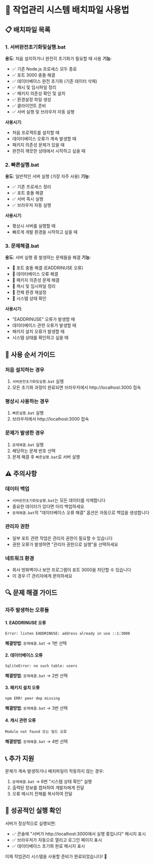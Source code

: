 # 🚀 작업관리 시스템 배치파일 사용법

## 📋 배치파일 목록

### 1. 서버완전초기화및실행.bat
**용도**: 처음 설치하거나 완전히 초기화가 필요할 때 사용
**기능**:
- ✅ 기존 Node.js 프로세스 모두 종료
- ✅ 포트 3000 충돌 해결
- ✅ 데이터베이스 완전 초기화 (기존 데이터 삭제)
- ✅ 캐시 및 임시파일 정리
- ✅ 패키지 의존성 확인 및 설치
- ✅ 환경설정 파일 생성
- ✅ 클라이언트 준비
- ✅ 서버 실행 및 브라우저 자동 실행

**사용시기**:
- 처음 프로젝트를 설치할 때
- 데이터베이스 오류가 계속 발생할 때
- 패키지 의존성 문제가 있을 때
- 완전히 깨끗한 상태에서 시작하고 싶을 때

### 2. 빠른실행.bat
**용도**: 일반적인 서버 실행 (가장 자주 사용)
**기능**:
- ✅ 기존 프로세스 정리
- ✅ 포트 충돌 해결
- ✅ 서버 즉시 실행
- ✅ 브라우저 자동 실행

**사용시기**:
- 평상시 서버를 실행할 때
- 빠르게 개발 환경을 시작하고 싶을 때

### 3. 문제해결.bat
**용도**: 서버 실행 중 발생하는 문제들을 해결
**기능**:
- 🔧 포트 충돌 해결 (EADDRINUSE 오류)
- 🔧 데이터베이스 오류 해결
- 🔧 패키지 의존성 문제 해결
- 🔧 캐시 및 임시파일 정리
- 🔧 전체 환경 재설정
- 🔧 시스템 상태 확인

**사용시기**:
- "EADDRINUSE" 오류가 발생할 때
- 데이터베이스 관련 오류가 발생할 때
- 패키지 설치 오류가 발생할 때
- 시스템 상태를 확인하고 싶을 때

## 🎯 사용 순서 가이드

### 처음 설치하는 경우
1. `서버완전초기화및실행.bat` 실행
2. 모든 초기화 과정이 완료되면 브라우저에서 http://localhost:3000 접속

### 평상시 사용하는 경우
1. `빠른실행.bat` 실행
2. 브라우저에서 http://localhost:3000 접속

### 문제가 발생한 경우
1. `문제해결.bat` 실행
2. 해당하는 문제 번호 선택
3. 문제 해결 후 `빠른실행.bat`로 서버 실행

## ⚠️ 주의사항

### 데이터 백업
- `서버완전초기화및실행.bat`는 모든 데이터를 삭제합니다
- 중요한 데이터가 있다면 미리 백업하세요
- `문제해결.bat`의 "데이터베이스 오류 해결" 옵션은 자동으로 백업을 생성합니다

### 관리자 권한
- 일부 포트 관련 작업은 관리자 권한이 필요할 수 있습니다
- 권한 오류가 발생하면 "관리자 권한으로 실행"을 선택하세요

### 네트워크 환경
- 회사 방화벽이나 보안 프로그램이 포트 3000을 차단할 수 있습니다
- 이 경우 IT 관리자에게 문의하세요

## 🔍 문제 해결 가이드

### 자주 발생하는 오류들

#### 1. EADDRINUSE 오류
```
Error: listen EADDRINUSE: address already in use ::1:3000
```
**해결방법**: `문제해결.bat` → 1번 선택

#### 2. 데이터베이스 오류
```
SqliteError: no such table: users
```
**해결방법**: `문제해결.bat` → 2번 선택

#### 3. 패키지 설치 오류
```
npm ERR! peer dep missing
```
**해결방법**: `문제해결.bat` → 3번 선택

#### 4. 캐시 관련 오류
```
Module not found 또는 빌드 오류
```
**해결방법**: `문제해결.bat` → 4번 선택

## 📞 추가 지원

문제가 계속 발생하거나 배치파일이 작동하지 않는 경우:
1. `문제해결.bat` → 6번 "시스템 상태 확인" 실행
2. 출력된 정보를 캡처하여 개발자에게 전달
3. 오류 메시지 전체를 복사하여 전달

## 🎉 성공적인 실행 확인

서버가 정상적으로 실행되면:
- ✅ 콘솔에 "서버가 http://localhost:3000에서 실행 중입니다" 메시지 표시
- ✅ 브라우저가 자동으로 열리고 로그인 페이지 표시
- ✅ 데이터베이스 초기화 완료 메시지 표시

이제 작업관리 시스템을 사용할 준비가 완료되었습니다! 🎊 